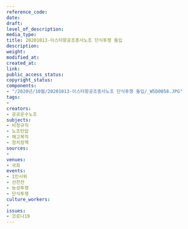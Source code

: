 ```yaml
---
reference_code: 
date: 
draft: 
level_of_description: 
media_type: 
title: 20201013-이스타항공조종사노조 단식투쟁 돌입
description: 
weight: 
modified_at: 
created_at: 
link: 
public_access_status: 
copyright_status: 
components:
- "/2020년/10월/20201013-이스타항공조종사노조 단식투쟁 돌입/_W5D0058.JPG"
tags:
- 
creators:
- 공공운수노조
subjects:
- 비정규직
- 노조탄압
- 해고복직
- 정치정책
sources:
- 
venues:
- 국회
events:
- 1인시위
- 선전전
- 농성투쟁
- 단식투쟁
culture_workers:
- 
issues:
- 코로나19
---
```

